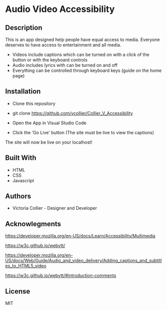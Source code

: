 # Audio Video Accessibility

## Description

This is an app designed help people have equal access to media. Everyone deserves to have access to entertainment and all media.

* Videos include captions which can be turned on with a click of the button or with the keyboard controls
* Audio includes lyrics with can be turned on and off
* Everything can be controlled through keyboard keys (guide on the home page)

## Installation

- Clone this repository

- git clone https://github.com/vcollier/Collier_V_Accessibility

- Open the App in Visual Studio Code

- Click the 'Go Live' button (The site must be live to view the captions)

The site will now be live on your localhost!

## Built With

* HTML
* CSS
* Javascript

## Authors

* Victoria Collier - Designer and Developer

## Acknowlegments

https://developer.mozilla.org/en-US/docs/Learn/Accessibility/Multimedia

https://w3c.github.io/webvtt/

https://developer.mozilla.org/en-US/docs/Web/Guide/Audio_and_video_delivery/Adding_captions_and_subtitles_to_HTML5_video

https://w3c.github.io/webvtt/#introduction-comments


## License

MIT
